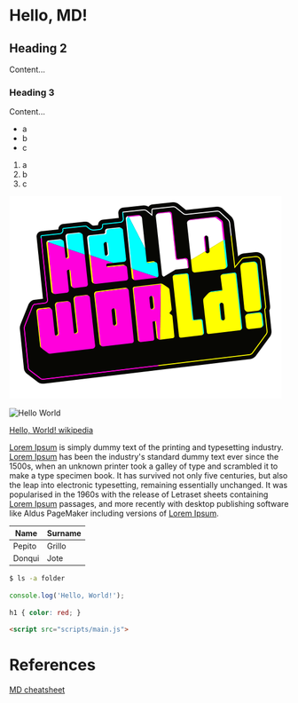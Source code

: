 # Hello, MD!

## Heading 2

Content...

### Heading 3

Content...

- a
- b
- c

1. a
2. b
3. c

![Hello World!](images/helloworld.png)

![Hello World](https://helloworld.raspberrypi.org/assets/helloworld-1b980fe2c0952d3d05a41c76e48dfd532bfe71d83d7d133d8d7fb1d1d08c61ac.png)

[Hello, World! wikipedia](https://en.wikipedia.org/wiki/"Hello,_World!"_program)

[Lorem Ipsum][lorem-ipsum] is simply dummy text of the printing and typesetting industry. [Lorem Ipsum][lorem-ipsum] has been the industry's standard dummy text ever since the 1500s, when an unknown printer took a galley of type and scrambled it to make a type specimen book. It has survived not only five centuries, but also the leap into electronic typesetting, remaining essentially unchanged. It was popularised in the 1960s with the release of Letraset sheets containing [Lorem Ipsum][lorem-ipsum] passages, and more recently with desktop publishing software like Aldus PageMaker including versions of [Lorem Ipsum][lorem-ipsum].

[lorem-ipsum]:https://en.wikipedia.org/wiki/Lorem_ipsum

| Name | Surname |
| ---- | ------- |
| Pepito | Grillo |
| Donqui | Jote |

```sh
$ ls -a folder
```

```js
console.log('Hello, World!');
```

```css
h1 { color: red; }
```

```html
<script src="scripts/main.js">
```

# References

[MD cheatsheet](https://github.com/adam-p/markdown-here/wiki/Markdown-Cheatsheet)